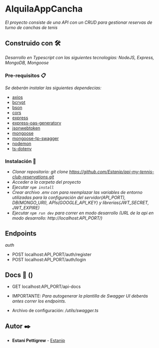 # AlquilaAppCancha

_El proyecto consiste de una API con un CRUD para gestionar reservas de turno de canchas de tenis_

## Construido con 🛠️

_Desarrollo en Typescript con las siguientes tecnologías: NodeJS, Express, MongoDB, Mongoose_

### Pre-requisitos 📋

_Se deberán instalar las siguientes dependecias:_

- [axios](https://www.npmjs.com/package/axios)
- [bcrypt](https://www.npmjs.com/package/bcrypt)
- [bson](https://www.npmjs.com/package/bson)
- [cors](https://www.npmjs.com/package/cors)
- [express](https://www.npmjs.com/package/express)
- [express-oas-generatorv](https://www.npmjs.com/package/express-oas-generator)
- [jsonwebtoken](https://www.npmjs.com/package/jsonwebtoken)
- [mongoose](https://www.npmjs.com/package/mongoose)
- [mongoose-tp-swagger](https://www.npmjs.com/package/mongoose-to-swagger)
- [nodemon](https://www.npmjs.com/package/nodemon)
- [ts-dotenv](https://www.npmjs.com/package/ts-dotenv)

### Instalación 🔧

- _Clonar repositorio: git clone https://github.com/Estanip/api-my-tennis-club-reservations.git_
- _Acceder a la carpeta del proyecto_
- _Ejecutar `npm install`_
- _Crear archivo .env con para reemplazar las variables de entorno utilizadas para la configuración del servidor(API_PORT), DB(MONGO_URI), APIs(GOOGLE_API_KEY) y librerías(JWT_SECRET, JWT_EXPIRE)_
- _Ejecutar `npm run dev` para correr en modo desarrollo (URL de la api en modo desarrollo: http://localhost:API_PORT/)_

## Endpoints

_auth_

- POST localhost:API_PORT/auth/register
- POST localhost:API_PORT/auth/login

## Docs 📄 ()

- GET localhost:API_PORT/api-docs

- IMPORTANTE: _Para autogenerar la plantilla de Swagger UI deberás antes correr los endpoints._
- Archivo de configuración: _/utils/swagger.ts_

## Autor ✒️

- **Estani Pettigrew** - [Estanip](https://github.com/Estanip)
